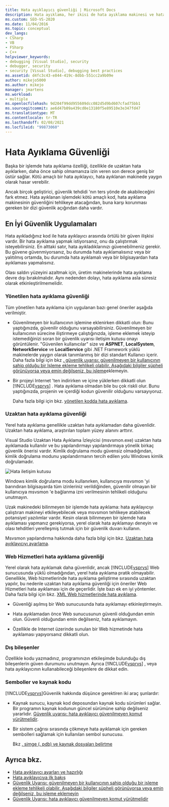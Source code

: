 ```yaml
---
title: Hata ayıklayıcı güvenliği | Microsoft Docs
description: Hata ayıklama, her ikisi de hata ayıklama makinesi ve hata ayıklamakta olan makinede oluşan güvenlik risklerini öğrenin. Riski en aza indirmek için önerileri izleyin.
ms.custom: SEO-VS-2020
ms.date: 11/04/2016
ms.topic: conceptual
dev_langs:
- CSharp
- VB
- FSharp
- C++
helpviewer_keywords:
- debugging [Visual Studio], security
- debugger, security
- security [Visual Studio], debugging best practices
ms.assetid: d4fc3c43-e844-419c-8dbb-551cc2a9b09e
author: mikejo5000
ms.author: mikejo
manager: jmartens
ms.workload:
- multiple
ms.openlocfilehash: 9d204f99dd955609dcc082d5d9bd607cfad75bb1
ms.sourcegitcommit: ae6d47b09a439cd0e13180f5e89510e3e347fd47
ms.translationtype: MT
ms.contentlocale: tr-TR
ms.lasthandoff: 02/08/2021
ms.locfileid: "99873060"
---
```

# <a name="debugger-security"></a>Hata Ayıklama Güvenliği
Başka bir işlemde hata ayıklama özelliği, özellikle de uzaktan hata ayıklarken, daha önce sahip olmamanıza izin veren son derece geniş bir üstür sağlar. Kötü amaçlı bir hata ayıklayıcı, hata ayıklanan makinede yaygın olarak hasar verebilir.

 Ancak birçok geliştirici, güvenlik tehdidi 'nın ters yönde de akabileceğini fark etmez. Hata ayıklanan işlemdeki kötü amaçlı kod, hata ayıklama makinesinin güvenliğini tehlikeye atacağından, buna karşı korunması gereken bir dizi güvenlik açığından daha vardır.

## <a name="security-best-practices"></a>En İyi Güvenlik Uygulamaları
 Hata ayıkladığınız kod ile hata ayıklayıcı arasında örtülü bir güven ilişkisi vardır. Bir hata ayıklama yapmak istiyorsanız, onu da çalıştırmak isteyebilirsiniz. En alttaki satır, hata ayıkladıklarınızı güvenebilmeniz gerekir. Bu güvene güvenmiyorsanız, bu durumda hata ayıklamalısınız veya bir yalıtılmış ortamda, bu durumda hata ayıklamalı veya bir bilgisayardan hata ayıklaması yapmalısınız.

 Olası saldırı yüzeyini azaltmak için, üretim makinelerinde hata ayıklama devre dışı bırakılmalıdır. Aynı nedenden dolayı, hata ayıklama asla süresiz olarak etkinleştirilmemelidir.

### <a name="managed-debugging-security"></a>Yönetilen hata ayıklama güvenliği
 Tüm yönetilen hata ayıklama için uygulanan bazı genel öneriler aşağıda verilmiştir.

- Güvenilmeyen bir kullanıcının işlemine eklenirken dikkatli olun: Bunu yaptığınızda, güvenilir olduğunu varsayabilirsiniz. Güvenilmeyen bir kullanıcının sürecine iliştirmeye çalıştığınızda, işleme eklemek isteyip istemediğinizi soran bir güvenlik uyarısı iletişim kutusu onayı görüntülenir. "Güvenilen kullanıcılar" size ve **ASPNET**, **LocalSystem**, **NetworkService** ve **LocalService** gibi .NET Framework yüklü makinelerde yaygın olarak tanımlanmış bir dizi standart Kullanıcı içerir. Daha fazla bilgi için bkz [. güvenlik uyarısı: güvenilmeyen bir kullanıcının sahip olduğu bir Işleme ekleme tehlikeli olabilir. Aşağıdaki bilgiler şüpheli görünüyorsa veya emin değilseniz, bu işleme](../debugger/security-warning-attaching-to-a-process-owned-by-an-untrusted-user.md)eklemeyin.

- Bir projeyi Internet 'ten indirirken ve içine yüklerken dikkatli olun [!INCLUDE[vsprvs](../code-quality/includes/vsprvs_md.md)] . Hata ayıklama olmadan bile bu çok riskli olur. Bunu yaptığınızda, projenin ve içerdiği kodun güvenilir olduğunu varsayıyoruz.

  Daha fazla bilgi için bkz. [yönetilen kodda hata ayıklama](../debugger/debugging-managed-code.md).

### <a name="remote-debugging-security"></a>Uzaktan hata ayıklama güvenliği
 Yerel hata ayıklama genellikle uzaktan hata ayıklamadan daha güvenlidir. Uzaktan hata ayıklama, araştırılan toplam yüzey alanını arttırır.

 Visual Studio Uzaktan Hata Ayıklama İzleyicisi (msvsmon.exe) uzaktan hata ayıklamada kullanılır ve bu yapılandırmayı yapılandırmaya yönelik birkaç güvenlik önerisi vardır. Kimlik doğrulama modu güvensiz olmadığından, kimlik doğrulama modunu yapılandırmanın tercih edilen yolu Windows kimlik doğrulamadır.

 ![Hata iletişim kutusu](../debugger/media/dbg_err_remotepermissionschanged.png "DBG_ERR_RemotePermissionsChanged")

 Windows kimlik doğrulama modu kullanırken, kullanıcıya msvsmon 'yi barındıran bilgisayarda tüm izinleriniz verildiğinden, güvenilir olmayan bir kullanıcıya msvsmon 'e bağlanma izni verilmesinin tehlikeli olduğunu unutmayın.

 Uzak makinedeki bilinmeyen bir işlemde hata ayıklama: hata ayıklayıcıyı çalıştıran makineyi etkileyebilecek veya msvsmon tehlikeye atabilecek potansiyel yazılımlar vardır. Kesin olarak bilinmeyen bir işlemde hata ayıklaması yapmanız gerekiyorsa, yerel olarak hata ayıklamayı deneyin ve olası tehditleri yerelleşmiş tutmak için bir güvenlik duvarı kullanın.

 Msvsmon yapılandırma hakkında daha fazla bilgi için bkz. [Uzaktan hata ayıklayıcıyı ayarlama](../debugger/remote-debugging.md#bkmk_setup).

### <a name="web-services-debugging-security"></a>Web Hizmetleri hata ayıklama güvenliği
 Yerel olarak hata ayıklamak daha güvenlidir, ancak [!INCLUDE[vsprvs](../code-quality/includes/vsprvs_md.md)] Web sunucusunda yüklü olmadığından, yerel hata ayıklama pratik olmayabilir. Genellikle, Web hizmetlerinde hata ayıklama geliştirme sırasında uzaktan yapılır, bu nedenle uzaktan hata ayıklama güvenliği için öneriler Web Hizmetleri hata ayıklaması için de geçerlidir. İşte bazı ek en iyi yöntemler. Daha fazla bilgi için bkz. [XML Web hizmetlerinde hata ayıklama](/previous-versions/ms241873(v=vs.100)).

- Güvenliği aşılmış bir Web sunucusunda hata ayıklamayı etkinleştirmeyin.

- Hata ayıklamadan önce Web sunucusunun güvenli olduğundan emin olun. Güvenli olduğundan emin değilseniz, hata ayıklamayın.

- Özellikle de Internet üzerinde sunulan bir Web hizmetinde hata ayıklaması yapıyorsanız dikkatli olun.

### <a name="external-components"></a>Dış bileşenler
 Özellikle kodu yazmadınız, programınızın etkileşimde bulunduğu dış bileşenlerin güven durumunu unutmayın. Ayrıca [!INCLUDE[vsprvs](../code-quality/includes/vsprvs_md.md)] , veya hata ayıklayıcının kullanabileceği bileşenlere de dikkat edin.

### <a name="symbols-and-source-code"></a>Semboller ve kaynak kodu
 [!INCLUDE[vsprvs](../code-quality/includes/vsprvs_md.md)]Güvenlik hakkında düşünce gerektiren iki araç şunlardır:

- Kaynak sunucu, kaynak kod deposundan kaynak kodu sürümleri sağlar. Bir programın kaynak kodunun güncel sürümüne sahip değilseniz yararlıdır. [Güvenlik uyarısı: hata ayıklayıcı güvenilmeyen komut yürütmelidir](../debugger/security-warning-debugger-must-execute-untrusted-command.md).

- Bir sistem çağrısı sırasında çökmeye hata ayıklamak için gereken sembolleri sağlamak için kullanılan sembol sunucusu.

  Bkz [. simge (. pdb) ve kaynak dosyaları belirtme](../debugger/specify-symbol-dot-pdb-and-source-files-in-the-visual-studio-debugger.md)

## <a name="see-also"></a>Ayrıca bkz.
- [Hata ayıklayıcı ayarları ve hazırlığı](../debugger/debugger-settings-and-preparation.md)
- [Hata ayıklayıcıya ilk bakış](../debugger/debugger-feature-tour.md)
- [Güvenlik Uyarısı: güvenilmeyen bir kullanıcının sahip olduğu bir işleme ekleme tehlikeli olabilir. Aşağıdaki bilgiler şüpheli görünüyorsa veya emin değilseniz, bu işleme eklemeyin](../debugger/security-warning-attaching-to-a-process-owned-by-an-untrusted-user.md)
- [Güvenlik Uyarısı: hata ayıklayıcı güvenilmeyen komut yürütmelidir](../debugger/security-warning-debugger-must-execute-untrusted-command.md)